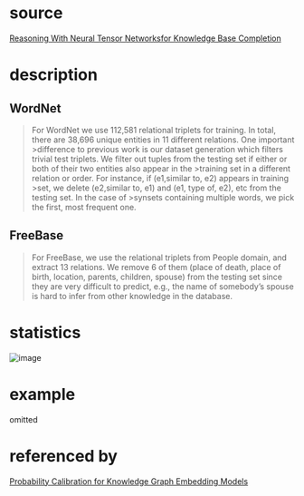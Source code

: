 # source
[Reasoning With Neural Tensor Networksfor Knowledge Base Completion](http://papers.nips.cc/paper/5028-reasoning-with-neural-tensor-networks-for-knowledge-base-completion.pdf)
# description
## WordNet
>For WordNet we use 112,581 relational triplets for
>training. In total, there are 38,696 unique entities in 11 different relations. One important >difference to previous work is our dataset generation which filters trivial test triplets.
>We filter out tuples from the testing set if either or both of their two entities also appear in the >training set in a different relation or order. For instance, if (e1,similar to, e2) appears in training >set, we delete (e2,similar to, e1) and (e1, type of, e2), etc from the testing set. In the case of >synsets containing multiple words, we pick the first, most frequent one.
## FreeBase
>For FreeBase, we use the relational triplets from People domain, and
>extract 13 relations. We remove 6 of them (place of death, place of birth, location, parents, children,
>spouse) from the testing set since they are very difficult to predict, e.g., the name of somebody’s
>spouse is hard to infer from other knowledge in the database.

# statistics
![image](https://user-images.githubusercontent.com/51369075/96971516-cbbdb180-1547-11eb-86ac-ce45cf637189.png)
# example
omitted
# referenced by
[Probability Calibration for Knowledge Graph Embedding Models](https://openreview.net/pdf?id=S1g8K1BFwS)

